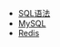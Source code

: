 * [SQL语法](../../notes/数据库/SQL语法.md)
* [MySQL](../../notes/数据库/MySQL.md)
* [Redis](../../notes/数据库/Redis.md)